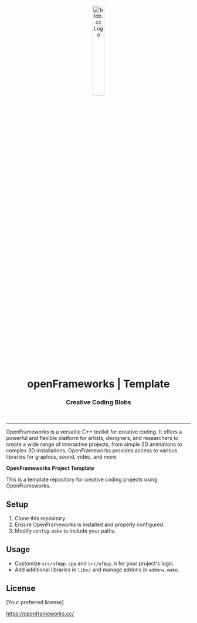 <p align="center">
    <img src="https://github.com/scape-agency/blob.cc/blob/54daa7b589f4294c7858b362013eb57ea525ab4e/res/logo/logo-07-topaz%400.3x.png" width="25%" height="25%" alt="blob.cc Logo">
</p>
<h1 align='center' style='border-bottom: none;'>openFrameworks | Template</h1>
<h3 align='center'>Creative Coding Blobs</h3>
<br/>

---

OpenFrameworks is a versatile C++ toolkit for creative coding. It offers a powerful and flexible platform for artists, designers, and researchers to create a wide range of interactive projects, from simple 2D animations to complex 3D installations. OpenFrameworks provides access to various libraries for graphics, sound, video, and more.


**OpenFrameworks Project Template**

This is a template repository for creative coding projects using OpenFrameworks.

## Setup

1. Clone this repository.
2. Ensure OpenFrameworks is installed and properly configured.
3. Modify `config.make` to include your paths.

## Usage

- Customize `src/ofApp.cpp` and `src/ofApp.h` for your project's logic.
- Add additional libraries in `libs/` and manage addons in `addons.make`.

## License

[Your preferred license]



https://openframeworks.cc/